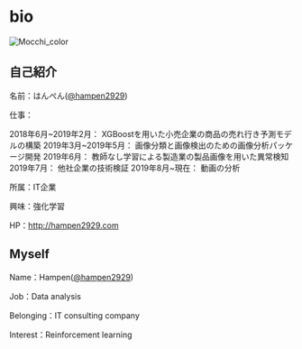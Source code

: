 # bio
![Mocchi_color](https://user-images.githubusercontent.com/34574033/54477569-70e0b600-484c-11e9-8a72-a48098f0b49c.png)

## 自己紹介
名前：はんぺん([@hampen2929](https://twitter.com/hampen2929))

仕事：

2018年6月~2019年2月：  XGBoostを用いた小売企業の商品の売れ行き予測モデルの構築
2019年3月~2019年5月：  画像分類と画像検出のための画像分析パッケージ開発
2019年6月：           教師なし学習による製造業の製品画像を用いた異常検知
2019年7月：           他社企業の技術検証
2019年8月~現在：       動画の分析


所属：IT企業

興味：強化学習

HP：http://hampen2929.com

## Myself
Name：Hampen([@hampen2929](https://twitter.com/hampen2929))

Job：Data analysis

Belonging：IT consulting company

Interest：Reinforcement learning
